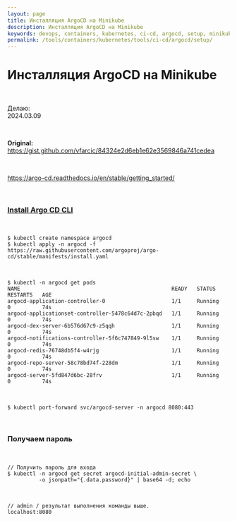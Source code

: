 ```yaml
---
layout: page
title: Инсталляция ArgoCD на Minikube
description: Инсталляция ArgoCD на Minikube
keywords: devops, containers, kubernetes, ci-cd, argocd, setup, minikube
permalink: /tools/containers/kubernetes/tools/ci-cd/argocd/setup/
---
```


# Инсталляция ArgoCD на Minikube

<br/>

Делаю:  
2024.03.09

<br/>

**Original:**
https://gist.github.com/vfarcic/84324e2d6eb1e62e3569846a741cedea

<br/>

https://argo-cd.readthedocs.io/en/stable/getting_started/

<br/>

### [Install Argo CD CLI](/tools/containers/kubernetes/tools/ci-cd/argocd/setup/argocd-cli/)

<br/>

```
$ kubectl create namespace argocd
$ kubectl apply -n argocd -f https://raw.githubusercontent.com/argoproj/argo-cd/stable/manifests/install.yaml
```

<br/>

```
$ kubectl -n argocd get pods
NAME                                                READY   STATUS    RESTARTS   AGE
argocd-application-controller-0                     1/1     Running   0          74s
argocd-applicationset-controller-5478c64d7c-2pbqd   1/1     Running   0          74s
argocd-dex-server-6b576d67c9-z5qqh                  1/1     Running   0          74s
argocd-notifications-controller-5f6c747849-9l5sw    1/1     Running   0          74s
argocd-redis-76748db5f4-w4rjg                       1/1     Running   0          74s
argocd-repo-server-58c78bd74f-228dm                 1/1     Running   0          74s
argocd-server-5fd847d6bc-28frv                      1/1     Running   0          74s
```

<br/>

```
$ kubectl port-forward svc/argocd-server -n argocd 8080:443
```

<br/>

### Получаем пароль

<br/>

```
// Получить пароль для входа
$ kubectl -n argocd get secret argocd-initial-admin-secret \
          -o jsonpath="{.data.password}" | base64 -d; echo
```

<br/>

```
// admin / результат выполнения команды выше.
localhost:8080
```
